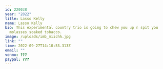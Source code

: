 ```yaml
---
id: 220038
year: "2022"
title: Lasso Kelly
name: Lasso Kelly
bio: This experimental country trio is going to chew you up n spit you out like
  molasses soaked tobacco.
image: /uploads/imb_miichh.jpg
link: ""
time: 2022-09-27T14:10:53.313Z
email: ""
venmo: ???
paypal: ???
---
```

